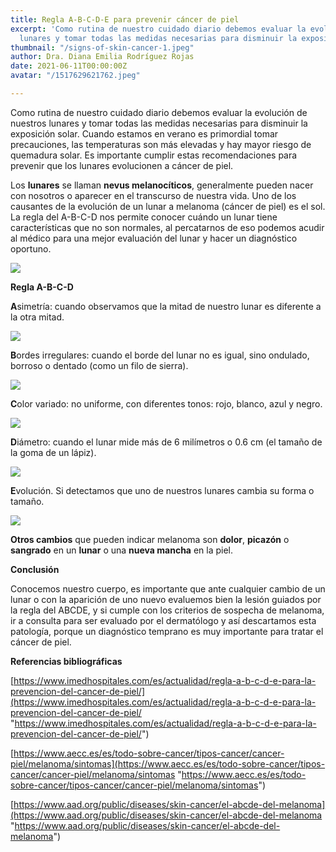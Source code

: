 ```yaml
---
title: Regla A-B-C-D-E para prevenir cáncer de piel
excerpt: 'Como rutina de nuestro cuidado diario debemos evaluar la evolución de nuestros
  lunares y tomar todas las medidas necesarias para disminuir la exposición solar. '
thumbnail: "/signs-of-skin-cancer-1.jpeg"
author: Dra. Diana Emilia Rodríguez Rojas
date: 2021-06-11T00:00:00Z
avatar: "/1517629621762.jpeg"

---
```

Como rutina de nuestro cuidado diario debemos evaluar la evolución de nuestros lunares y tomar todas las medidas necesarias para disminuir la exposición solar. Cuando estamos en verano es primordial tomar precauciones, las temperaturas son más elevadas y hay mayor riesgo de quemadura solar. Es importante cumplir estas recomendaciones para prevenir que los lunares evolucionen a cáncer de piel.

Los **lunares** se llaman **nevus melanocíticos**, generalmente pueden nacer con nosotros o aparecer en el transcurso de nuestra vida. Uno de los causantes de la evolución de un lunar a melanoma (cáncer de piel) es el sol. La regla del A-B-C-D nos permite conocer cuándo un lunar tiene características que no son normales, al percatarnos de eso podemos acudir al médico para una mejor evaluación del lunar y hacer un diagnóstico oportuno.

![](/melanoma.jpeg)

**Regla A-B-C-D**

**A**simetría: cuando observamos que la mitad de nuestro lunar es diferente a la otra mitad.

![](/captura-de-pantalla-2021-06-11-a-la-s-2-07-25-p-m.png)

**B**ordes irregulares: cuando el borde del lunar no es igual, sino ondulado, borroso o dentado (como un filo de sierra).

![](/captura-de-pantalla-2021-06-11-a-la-s-2-15-18-p-m.png)

**C**olor variado: no uniforme, con diferentes tonos: rojo, blanco, azul y negro.

![](/captura-de-pantalla-2021-06-11-a-la-s-2-18-19-p-m.png)

**D**iámetro: cuando el lunar mide más de 6 milímetros o 0.6 cm (el tamaño de la goma de un lápiz).

![](/captura-de-pantalla-2021-06-11-a-la-s-2-21-54-p-m.png)

**E**volución. Si detectamos que uno de nuestros lunares cambia su forma o tamaño.

![](/captura-de-pantalla-2021-06-11-a-la-s-2-25-15-p-m.png)

**Otros cambios** que pueden indicar melanoma son **dolor**, **picazón** o **sangrado** en un **lunar** o una **nueva mancha** en la piel.

**Conclusión**

Conocemos nuestro cuerpo, es importante que ante cualquier cambio de un lunar o con la aparición de uno nuevo evaluemos bien la lesión guiados por la regla del ABCDE, y si cumple con los criterios de sospecha de melanoma, ir a consulta para ser evaluado por el dermatólogo y así descartamos esta patología, porque un diagnóstico temprano es muy importante para tratar el cáncer de piel.

**Referencias bibliográficas**

[https://www.imedhospitales.com/es/actualidad/regla-a-b-c-d-e-para-la-prevencion-del-cancer-de-piel/](https://www.imedhospitales.com/es/actualidad/regla-a-b-c-d-e-para-la-prevencion-del-cancer-de-piel/ "https://www.imedhospitales.com/es/actualidad/regla-a-b-c-d-e-para-la-prevencion-del-cancer-de-piel/")

[https://www.aecc.es/es/todo-sobre-cancer/tipos-cancer/cancer-piel/melanoma/sintomas](https://www.aecc.es/es/todo-sobre-cancer/tipos-cancer/cancer-piel/melanoma/sintomas "https://www.aecc.es/es/todo-sobre-cancer/tipos-cancer/cancer-piel/melanoma/sintomas")

[https://www.aad.org/public/diseases/skin-cancer/el-abcde-del-melanoma](https://www.aad.org/public/diseases/skin-cancer/el-abcde-del-melanoma "https://www.aad.org/public/diseases/skin-cancer/el-abcde-del-melanoma")